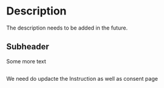 # Description

The description needs to be added in the future. 

## Subheader

Some more text

## 

We need do updacte the Instruction as well as consent page 